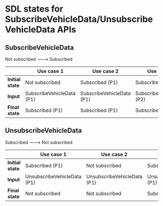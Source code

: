 # SDL states for SubscribeVehicleData/UnsubscribeVehicleData APIs

## SubscribeVehicleData

Not subscribed ---> Subscribed

| | Use case 1 | Use case 2 | Use case 3 |
|---|---|---|---|
**Initial state** | Not subscribed | Subscribed (P1) | Subscribed (P1) |
**Input** | SubscribeVehicleData (P1) | SubscribeVehicleData (P1) | SubscribeVehicleData (P2) |
**Final state** | Subscribed (P1) | Subscribed (P1) | Subscribed (P1, P2) | 

## UnsubscribeVehicleData

Subscribed ---> Not subscribed 

| | Use case 1 | Use case 2 | Use case 3 |
|---|---|---|---|
**Initial state** | Subscribed (P1) | Not subscribed | Subscribed (P1, P2) |
**Input** | UnsubscribeVehicleData (P1) | UnsubscribeVehicleData (P1) | UnsubscribeVehicleData (P1) |
**Final state** | Not subscribed | Not subscribed | Subscribed (P2) | 
